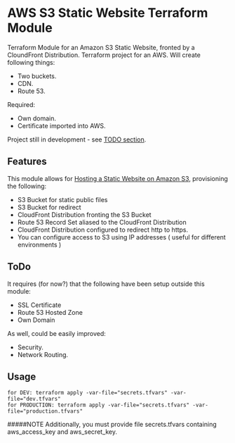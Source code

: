 # AWS S3 Static Website Terraform Module
Terraform Module for an Amazon S3 Static Website, fronted by a CloundFront Distribution.
Terraform project for an AWS. Will create following things: 
- Two buckets.
- CDN.
- Route 53.

Required:
- Own domain.
- Certificate imported into AWS.

Project still in development - see [TODO section](#todo).

## Features
This module allows for [Hosting a Static Website on Amazon S3](https://docs.aws.amazon.com/AmazonS3/latest/dev/WebsiteHosting.html), provisioning the following:

- S3 Bucket for static public files
- S3 Bucket for redirect
- CloudFront Distribution fronting the S3 Bucket
- Route 53 Record Set aliased to the CloudFront Distribution
- CloudFront Distribution configured to redirect http to https.
- You can configure access to S3 using IP addresses ( useful for different environments )

## ToDo
It requires (for now?) that the following have been setup outside this module:
- SSL Certificate
- Route 53 Hosted Zone
- Own Domain

As well, could be easily improved:
- Security.
- Network Routing.

## Usage
```
for DEV: terraform apply -var-file="secrets.tfvars" -var-file="dev.tfvars"
for PRODUCTION: terraform apply -var-file="secrets.tfvars" -var-file="production.tfvars"
```

#####NOTE
Additionally, you must provide file  secrets.tfvars containing aws_access_key and aws_secret_key.
